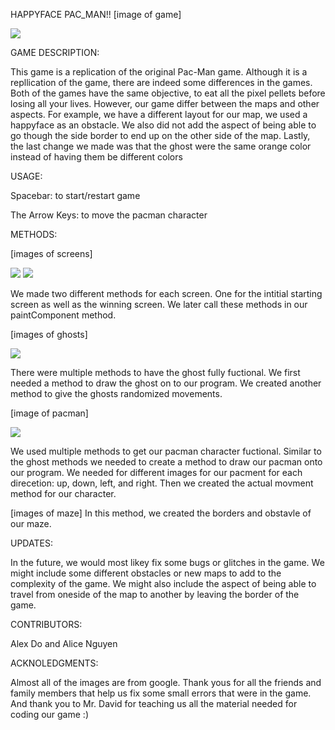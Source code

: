 HAPPYFACE PAC_MAN!!
[image of game]

![](https://i.postimg.cc/4y1Gz81f/Screenshot-4.png)

GAME DESCRIPTION:

This game is a replication of the original Pac-Man game. Although it is a repllication of the game, there are indeed some differences in the games. Both of the games have the same objective, to eat all the pixel pellets before losing all your lives. However, our game differ between the maps and other aspects. For example, we have a different layout for our map, we used a happyface as an obstacle. We also did not add the aspect of being able to go though the side border to end up on the other side of the map. Lastly, the last change we made was that the ghost were the same orange color instead of having them be different colors


USAGE:

Spacebar: to start/restart game

The Arrow Keys: to move the pacman character


METHODS:

[images of screens]

![](https://i.postimg.cc/Fz6dQs2k/Screenshot-19.png)
![](https://i.postimg.cc/nrr2kr4X/Screenshot-6.png)

We made two different methods for each screen. One for the intitial starting screen as well as the winning screen. We later call these methods in our paintComponent method.

[images of ghosts]

![](https://i.postimg.cc/0yYQVf2w/Screenshot-18.png)

There were multiple methods to have the ghost fully fuctional. We first needed a method to draw the ghost on to our program. We created another method to give the ghosts randomized movements. 

[image of pacman]

![](https://i.postimg.cc/Hk9MrHMR/Screenshot-20.png)

We used multiple methods to get our pacman character fuctional. Similar to the ghost methods we needed to create a method to draw our pacman onto our program. We needed for different images for our pacment for each direcetion: up, down, left, and right. Then we created the actual movment method for our character.

[images of maze]
In this method, we created the borders and obstavle of our maze. 

UPDATES:

In the future, we would most likey fix some bugs or glitches in the game. We might include some different obstacles or new maps to add to the complexity of the game. We might also include the aspect of being able to travel from oneside of the map to another by leaving the border of the game.


CONTRIBUTORS:

Alex Do and Alice Nguyen


ACKNOLEDGMENTS:

Almost all of the images are from google. Thank yous for all the friends and family members that help us fix some small errors that were in the game. And thank you to Mr. David for teaching us all the material needed for coding our game :)

